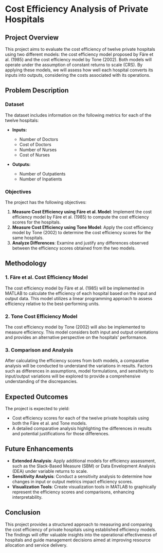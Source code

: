 # Cost Efficiency Analysis of Private Hospitals

## Project Overview

This project aims to evaluate the cost efficiency of twelve private hospitals using two different models: the cost efficiency model proposed by Färe et al. (1985) and the cost efficiency model by Tone (2002). Both models will operate under the assumption of constant returns to scale (CRS). By applying these models, we will assess how well each hospital converts its inputs into outputs, considering the costs associated with its operations.

## Problem Description

### Dataset

The dataset includes information on the following metrics for each of the twelve hospitals:

- **Inputs:**
  - Number of Doctors
  - Cost of Doctors
  - Number of Nurses
  - Cost of Nurses

- **Outputs:**
  - Number of Outpatients
  - Number of Inpatients

### Objectives

The project has the following objectives:

1. **Measure Cost Efficiency using Färe et al. Model**: Implement the cost efficiency model by Färe et al. (1985) to compute the cost efficiency scores for the hospitals.
2. **Measure Cost Efficiency using Tone Model**: Apply the cost efficiency model by Tone (2002) to determine the cost efficiency scores for the same hospitals.
3. **Analyze Differences**: Examine and justify any differences observed between the efficiency scores obtained from the two models.

## Methodology

### 1. Färe et al. Cost Efficiency Model

The cost efficiency model by Färe et al. (1985) will be implemented in MATLAB to calculate the efficiency of each hospital based on the input and output data. This model utilizes a linear programming approach to assess efficiency relative to the best-performing units.

### 2. Tone Cost Efficiency Model

The cost efficiency model by Tone (2002) will also be implemented to measure efficiency. This model considers both input and output orientations and provides an alternative perspective on the hospitals' performance.

### 3. Comparison and Analysis

After calculating the efficiency scores from both models, a comparative analysis will be conducted to understand the variations in results. Factors such as differences in assumptions, model formulations, and sensitivity to input/output variations will be explored to provide a comprehensive understanding of the discrepancies.

## Expected Outcomes

The project is expected to yield:

- Cost efficiency scores for each of the twelve private hospitals using both the Färe et al. and Tone models.
- A detailed comparative analysis highlighting the differences in results and potential justifications for those differences.

## Future Enhancements

- **Extended Analysis**: Apply additional models for efficiency assessment, such as the Slack-Based Measure (SBM) or Data Envelopment Analysis (DEA) under variable returns to scale.
- **Sensitivity Analysis**: Conduct a sensitivity analysis to determine how changes in input or output metrics impact efficiency scores.
- **Visualization Tools**: Create visualization tools in MATLAB to graphically represent the efficiency scores and comparisons, enhancing interpretability.

## Conclusion

This project provides a structured approach to measuring and comparing the cost efficiency of private hospitals using established efficiency models. The findings will offer valuable insights into the operational effectiveness of hospitals and guide management decisions aimed at improving resource allocation and service delivery.
